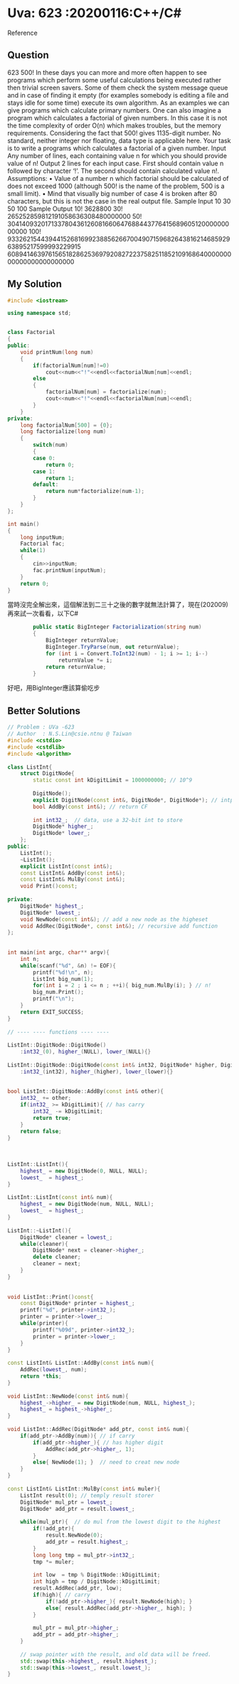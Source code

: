 # Uva: 623 :20200116:C++/C#

Reference



## Question

623 500!
In these days you can more and more often happen to see programs which perform some useful calculations
being executed rather then trivial screen savers. Some of them check the system message queue
and in case of finding it empty (for examples somebody is editing a file and stays idle for some time)
execute its own algorithm.
As an examples we can give programs which calculate primary numbers.
One can also imagine a program which calculates a factorial of given numbers. In this case it is not
the time complexity of order O(n) which makes troubles, but the memory requirements. Considering
the fact that 500! gives 1135-digit number. No standard, neither integer nor floating, data type is
applicable here.
Your task is to write a programs which calculates a factorial of a given number.
Input
Any number of lines, each containing value n for which you should provide value of n!
Output
2 lines for each input case. First should contain value n followed by character ‘!’. The second should
contain calculated value n!.
Assumptions:
• Value of a number n which factorial should be calculated of does not exceed 1000 (although 500!
is the name of the problem, 500 is a small limit).
• Mind that visually big number of case 4 is broken after 80 characters, but this is not the case in
the real output file.
Sample Input
10
30
50
100
Sample Output
10!
3628800
30!
265252859812191058636308480000000
50!
30414093201713378043612608166064768844377641568960512000000000000
100!
93326215443944152681699238856266700490715968264381621468592963895217599993229915
608941463976156518286253697920827223758251185210916864000000000000000000000000

## My Solution

```C++
#include <iostream>

using namespace std;


class Factorial
{
public:
    void printNum(long num)
    {
        if(factorialNum[num]!=0)
            cout<<num<<"!"<<endl<<factorialNum[num]<<endl;
        else
        {
            factorialNum[num] = factorialize(num);
            cout<<num<<"!"<<endl<<factorialNum[num]<<endl;
        }
    }
private:
    long factorialNum[500] = {0};
    long factorialize(long num)
    {
        switch(num)
        {
        case 0:
            return 0;
        case 1:
            return 1;
        default:
            return num*factorialize(num-1);
        }
    }
};

int main()
{
    long inputNum;
    Factorial fac;
    while(1)
    {
        cin>>inputNum;
        fac.printNum(inputNum);
    }
    return 0;
}

```

當時沒完全解出來，這個解法到二三十之後的數字就無法計算了，現在(202009)再來試一次看看，以下C#

```C#
        public static BigInteger Factorialization(string num)
        {
            BigInteger returnValue;
            BigInteger.TryParse(num, out returnValue);
            for (int i = Convert.ToInt32(num) - 1; i >= 1; i--)
                returnValue *= i;
            return returnValue;
        }
```

好吧，用BigInteger應該算偷吃步



## Better Solutions



```C++
// Problem : UVa -623
// Author  : N.S.Lin@csie.ntnu @ Taiwan
#include <cstdio>
#include <cstdlib>
#include <algorithm>
 
class ListInt{
    struct DigitNode{
        static const int kDigitLimit = 1000000000; // 10^9
         
        DigitNode();
        explicit DigitNode(const int&, DigitNode*, DigitNode*); // intput number, higher & lower pointer
        bool AddBy(const int&); // return CF
 
        int int32_;  // data, use a 32-bit int to store
        DigitNode* higher_;
        DigitNode* lower_;
    };
public:
    ListInt();
    ~ListInt();
    explicit ListInt(const int&);
    const ListInt& AddBy(const int&);
    const ListInt& MulBy(const int&);
    void Print()const;
     
private:
    DigitNode* highest_;
    DigitNode* lowest_;
    void NewNode(const int&); // add a new node as the higheset
    void AddRec(DigitNode*, const int&); // recursive add function
};
 
 
int main(int argc, char** argv){
    int n;
    while(scanf("%d", &n) != EOF){
        printf("%d!\n", n);
        ListInt big_num(1);
        for(int i = 2 ; i <= n ; ++i){ big_num.MulBy(i); } // n!
        big_num.Print();
        printf("\n");
    }
    return EXIT_SUCCESS;
}
 
// ---- ---- functions ---- ----
 
ListInt::DigitNode::DigitNode()
    :int32_(0), higher_(NULL), lower_(NULL){}
 
ListInt::DigitNode::DigitNode(const int& int32, DigitNode* higher, DigitNode* lower)
    :int32_(int32), higher_(higher), lower_(lower){}
 
 
bool ListInt::DigitNode::AddBy(const int& other){
    int32_ += other;
    if(int32_ >= kDigitLimit){ // has carry
        int32_ -= kDigitLimit;
        return true;
    }
    return false;
}
 
 
 
ListInt::ListInt(){
    highest_ = new DigitNode(0, NULL, NULL);
    lowest_  = highest_;
}
 
ListInt::ListInt(const int& num){
    highest_ = new DigitNode(num, NULL, NULL);
    lowest_  = highest_;
}
 
ListInt::~ListInt(){
    DigitNode* cleaner = lowest_;
    while(cleaner){
        DigitNode* next = cleaner->higher_;
        delete cleaner;
        cleaner = next;
    }
}
 
 
void ListInt::Print()const{
    const DigitNode* printer = highest_;
    printf("%d", printer->int32_);
    printer = printer->lower_;
    while(printer){
        printf("%09d", printer->int32_);
        printer = printer->lower_;
    }
}
 
const ListInt& ListInt::AddBy(const int& num){
    AddRec(lowest_, num);
    return *this;
}
 
void ListInt::NewNode(const int& num){
    highest_->higher_ = new DigitNode(num, NULL, highest_);
    highest_ = highest_->higher_;
}
 
void ListInt::AddRec(DigitNode* add_ptr, const int& num){
    if(add_ptr->AddBy(num)){ // if carry
        if(add_ptr->higher_){ // has higher digit
            AddRec(add_ptr->higher_, 1);
        }
        else{ NewNode(1); }  // need to creat new node
    }
}
 
const ListInt& ListInt::MulBy(const int& muler){
    ListInt result(0); // temply result storer
    DigitNode* mul_ptr = lowest_;
    DigitNode* add_ptr = result.lowest_;
 
    while(mul_ptr){  // do mul from the lowest digit to the highest
        if(!add_ptr){
            result.NewNode(0);
            add_ptr = result.highest_;
        }
        long long tmp = mul_ptr->int32_;
        tmp *= muler;
 
        int low  = tmp % DigitNode::kDigitLimit;
        int high = tmp / DigitNode::kDigitLimit;
        result.AddRec(add_ptr, low);
        if(high){ // carry
            if(!add_ptr->higher_){ result.NewNode(high); }
            else{ result.AddRec(add_ptr->higher_, high); }
        }
         
        mul_ptr = mul_ptr->higher_;
        add_ptr = add_ptr->higher_;
    }
 
    // swap pointer with the result, and old data will be freed.
    std::swap(this->highest_, result.highest_);
    std::swap(this->lowest_, result.lowest_);
}
```


